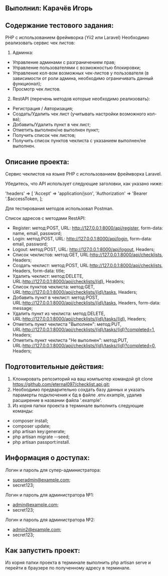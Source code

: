 ## Выполнил: Карачёв Игорь

## Содержание тестового задания:

PHP с использованием фреймворка (Yii2 или Laravel)
Необходимо реализовать сервис чек листов:
1. Админка:
- Управление админами с разграничением прав;
- Управление пользователями с возможностью блокировки;
- Управление кол-вом возможных чек-листов у пользователя (в зависимости от
роли админа, необходимо ограничивать данный функционал);
- Просмотр чек листов.
2. RestAPI (перечень методов которые необходимо реализовать):
- Регистрация / Авторизация;
- Создать/Удалить чек лист (учитывать настройки возможного кол-ва);
- Добавить/Удалить пункт в чек лист;
- Отметить выполнен/не выполнен пункт;
- Получить список чек листов;
- Получить список пунктов чеклиста с указанием выполнен/не выполнен.

## Описание проекта:

Сервис чеклистов на языке PHP с использованием фреймворка Laravel.

Убедитесь, что API использует следующие заголовки, как указано ниже:

  'headers' => [
      'Accept' => 'application/json',
      'Authorization' => 'Bearer '.$accessToken,
  ];

Для тестирования методов использовал Postman.

Список адресов с методами RestAPI:
- Register: метод:POST, URL: http://127.0.0.1:8000/api/register, form-data: name, email, password;
- Login: метод:POST, URL: http://127.0.0.1:8000/api/login, form-data: email, password;
- Logout: метод:POST, URL: http://127.0.0.1:8000/api/logout, Headers;
- Список чеклистов: метод:GET, URL:http://127.0.0.1:8000/api/checklists, Headers;
- Создать чеклист: метод:POST, URL:http://127.0.0.1:8000/api/checklists, Headers, form-data: title;
- Удалить чеклист: метод:DELETE, URL:http://127.0.0.1:8000/api/checklists/{id}, Headers;
- Список пунктов чеклиста: метод:GET, URL:http://127.0.0.1:8000/api/checklists/{id}/tasks, Headers;
- Добавить пункт в чеклист: метод:POST, URL:http://127.0.0.1:8000/api/checklists/{id}/tasks, Headers, form-data: message;
- Удалить пункт из чеклиста: метод:DELETE, URL:http://127.0.0.1:8000/api/checklists/{id}/tasks/{id}, Headers;
- Отметить пункт чеклиста "Выполнен": метод:PUT, URL:http://127.0.0.1:8000/api/checklists/{id}/tasks/{id}?completed=1, Headers;
- Отметить пункт чеклиста "Не выполнен": метод:PUT, URL:http://127.0.0.1:8000/api/checklists/{id}/tasks/{id}?completed=0, Headers;

## Подготовительные действия:

1. Клонировать репозиторий на ваш компьютер командой git clone https://github.com/eternal097/checklist.api.git;
2. Необходимо предварительно сохдать базу данных и указать парамерты подключения к бд в файле .env.example,
удалив расширение в названии файла '.example'.
3. Из корня папки проекта в терминале выполнить следующие команды:
- composer install;
- composer update;
- php artisan key:generate;
- php artisan migrate --seed;
- php artisan passport:install.

## Информация о доступах:

Логин и пароль для супер-администратора:
- superadmin@example.com;
- secret123;

Логин и пароль для администратора №1:
- admin@example.com;
- secret123;

Логин и пароль для администратора №2:
- admin2@example.com;
- secret123;

## Как запустить проект:

Из корня папки проекта в терминале выполнить php artisan serve и перейти в браузере по полученному адресу в терминале.
